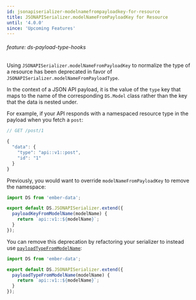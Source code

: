 ```yaml
---
id: jsonapiserializer-modelnamefrompayloadkey-for-resource
title: JSONAPISerializer.modelNameFromPayloadKey for Resource
until: '4.0.0'
since: 'Upcoming Features'
---
```

###### feature: ds-payload-type-hooks

Using `JSONAPISerializer.modelNameFromPayloadKey` to normalize the type of a
resource has been deprecated in favor of
`JSONAPISerializer.modelNameFromPayloadType`.

In the context of a JSON API payload, it is the value of the `type` key that
maps to the name of the corresponding `DS.Model` class rather than the key that
the data is nested under.

For example, if your API responds with a namespaced resource type in the payload
when you fetch a `post`:

```javascript
// GET /post/1

{
  "data": {
    "type": "api::v1::post",
    "id": "1"
  }
}
```

Previously, you would want to override `modelNameFromPayloadKey` to remove the
namespace:
```javascript {data-filename=app/serializers/post.js}
import DS from 'ember-data';

export default DS.JSONAPISerializer.extend({
  payloadKeyFromModelName(modelName) {
    return `api::v1::${modelName}`;
  }
});
```

You can remove this deprecation by refactoring your serializer to instead use
[`payloadTypeFromModelName`](http://emberjs.com/api/data/classes/DS.JSONAPISerializer.html#method_payloadTypeFromModelName):

```javascript {data-filename=app/serializers/post.js}
import DS from 'ember-data';

export default DS.JSONAPISerializer.extend({
  payloadTypeFromModelName(modelName) {
    return `api::v1::${modelName}`;
  }
});
```
